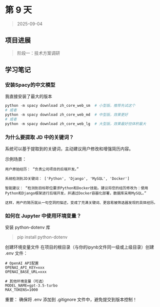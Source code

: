 # 第 9 天

> 2025-09-04

## 项目进展

> 阶段一：技术方案调研


## 学习笔记

### 安装Spacy的中文模型

我直接安装了最大的版本
```python
python -m spacy download zh_core_web_sm  # 小型版，推荐先试这个
# 或者
python -m spacy download zh_core_web_md  # 中型版，效果更好
# 或者
python -m spacy download zh_core_web_lg  # 大型版，效果最好但体积最大
```

### 为什么要提取 JD 中的关键词？
系统可以基于提取到的关键词，主动建议用户修改和增强简历内容。

示例场景：

```
用户原始经历： “负责公司项目的后端开发。”

系统检测到JD关键词： ['Python', 'Django', 'MySQL', 'Docker']

智能建议： “检测到目标职位要求Python和Docker技能。建议将您的经历修改为：使用Python和Django框架进行后端开发，并通过Docker容器化部署，数据库采用MySQL。”

这样，用户的简历就从一句空洞的描述，变成了充满关键词、更容易被筛选器发现的具体经历。
```

### 如何在 Jupyter 中使用环境变量？
安装 python-dotenv 库
> pip install python-dotenv

创建环境变量文件
在项目的根目录（与你的ipynb文件同一级或上级目录）创建 .env 文件：

```
# OpenAI API配置
OPENAI_API_KEY=xxx
OPENAI_BASE_URL=xxx

# 其他环境变量（可选）
MODEL_NAME=gpt-3.5-turbo
MAX_TOKENS=1000
```

重要： 确保将 .env 添加到 .gitignore 文件中，避免提交到版本控制！